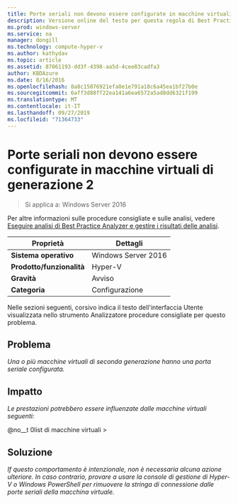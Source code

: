 ```yaml
---
title: Porte seriali non devono essere configurate in macchine virtuali di generazione 2
description: Versione online del testo per questa regola di Best Practices Analyzer.
ms.prod: windows-server
ms.service: na
manager: dongill
ms.technology: compute-hyper-v
ms.author: kathydav
ms.topic: article
ms.assetid: 87061193-dd3f-4398-aa5d-4cee83cadfa3
author: KBDAzure
ms.date: 8/16/2016
ms.openlocfilehash: 8a8c15076921efa0e1e791a18c6a45ea1bf27b0e
ms.sourcegitcommit: 6aff3d88ff22ea141a6ea6572a5ad8dd6321f199
ms.translationtype: MT
ms.contentlocale: it-IT
ms.lasthandoff: 09/27/2019
ms.locfileid: "71364733"
---
```

# <a name="serial-ports-should-not-be-configured-on-generation-2-virtual-machines"></a>Porte seriali non devono essere configurate in macchine virtuali di generazione 2

>Si applica a: Windows Server 2016

Per altre informazioni sulle procedure consigliate e sulle analisi, vedere [Eseguire analisi di Best Practice Analyzer e gestire i risultati delle analisi](https://go.microsoft.com/fwlink/p/?LinkID=223177).  
  
|Proprietà|Dettagli|  
|-|-|  
|**Sistema operativo**|Windows Server 2016|  
|**Prodotto/funzionalità**|Hyper-V|  
|**Gravità**|Avviso|  
|**Categoria**|Configurazione|  
  
Nelle sezioni seguenti, corsivo indica il testo dell'interfaccia Utente visualizzata nello strumento Analizzatore procedure consigliate per questo problema.  
  
## <a name="issue"></a>**Problema**  
*Una o più macchine virtuali di seconda generazione hanno una porta seriale configurata.*  
  
## <a name="impact"></a>**Impatto**  
*Le prestazioni potrebbero essere influenzate dalle macchine virtuali seguenti:*  
  
@no__t 0list di macchine virtuali >  
  
## <a name="resolution"></a>**Soluzione**  
*If questo comportamento è intenzionale, non è necessaria alcuna azione ulteriore. In caso contrario, provare a usare la console di gestione di Hyper-V o Windows PowerShell per rimuovere la stringa di connessione dalle porte seriali della macchina virtuale.*  
  


